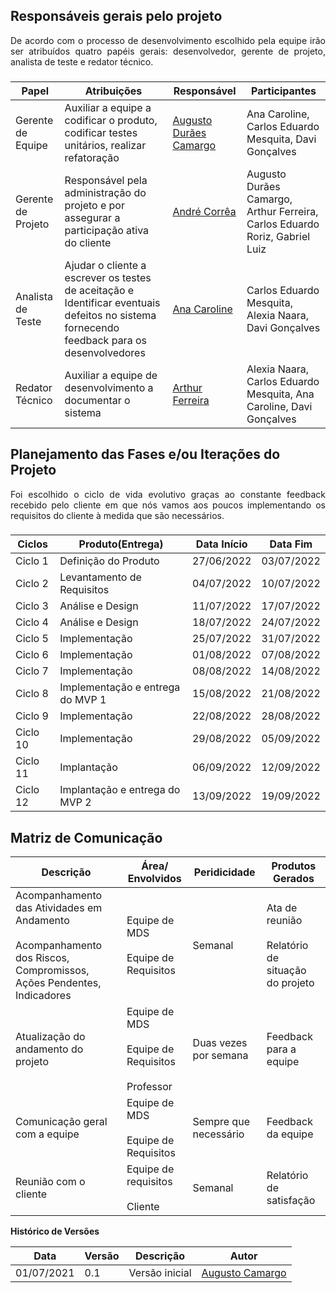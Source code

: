 ## Responsáveis gerais pelo projeto

<p style="text-align: justify">De acordo com o processo de desenvolvimento escolhido pela equipe irão ser atribuídos quatro papéis gerais: desenvolvedor, gerente de projeto, analista de teste e redator técnico.</p>

###

| Papel              | Atribuições                                                                                                                                | Responsável                                                   | Participantes                                                               |
| ------------------ | ------------------------------------------------------------------------------------------------------------------------------------------ | ------------------------------------------------------------- | --------------------------------------------------------------------------- |
| Gerente de Equipe  | Auxiliar a equipe a codificar o produto, codificar testes unitários, realizar refatoração                                                  | [Augusto Durães Camargo](https://github.com/augustocrmg)      | Ana Caroline, Carlos Eduardo Mesquita, Davi Gonçalves                       |
| Gerente de Projeto | Responsável pela administração do projeto e por assegurar a participação ativa do cliente                                                  | [André Corrêa](https://github.com/dartmol203)                 | Augusto Durães Camargo, Arthur Ferreira, Carlos Eduardo Roriz, Gabriel Luiz |
| Analista de Teste  | Ajudar o cliente a escrever os testes de aceitação e Identificar eventuais defeitos no sistema fornecendo feedback para os desenvolvedores | [Ana Caroline](https://github.com/anaaroch)                   | Carlos Eduardo Mesquita, Alexia Naara, Davi Gonçalves                       |
| Redator Técnico    | Auxiliar a equipe de desenvolvimento a documentar o sistema                                                                                | [Arthur Ferreira](https://github.com/ArthurFerreiraRodrigues) | Alexia Naara, Carlos Eduardo Mesquita, Ana Caroline, Davi Gonçalves         |


## Planejamento das Fases e/ou Iterações do Projeto

<p style="text-align: justify">Foi escolhido o ciclo de vida evolutivo graças ao constante feedback recebido pelo cliente em que nós vamos aos poucos implementando os requisitos do cliente à medida que são necessários.</p>

###

| Ciclos   | Produto(Entrega)                 | Data Início | Data Fim   |
| -------- | -------------------------------- | ----------- | ---------- |
| Ciclo 1  | Definição do Produto             | 27/06/2022  | 03/07/2022 |
| Ciclo 2  | Levantamento de Requisitos       | 04/07/2022  | 10/07/2022 |
| Ciclo 3  | Análise e Design                 | 11/07/2022  | 17/07/2022 |
| Ciclo 4  | Análise e Design                 | 18/07/2022  | 24/07/2022 |
| Ciclo 5  | Implementação                    | 25/07/2022  | 31/07/2022 |
| Ciclo 6  | Implementação                    | 01/08/2022  | 07/08/2022 |
| Ciclo 7  | Implementação                    | 08/08/2022  | 14/08/2022 |
| Ciclo 8  | Implementação e entrega do MVP 1 | 15/08/2022  | 21/08/2022 |
| Ciclo 9  | Implementação                    | 22/08/2022  | 28/08/2022 |
| Ciclo 10 | Implementação                    | 29/08/2022  | 05/09/2022 |
| Ciclo 11 | Implantação                      | 06/09/2022  | 12/09/2022 |
| Ciclo 12 | Implantação e entrega do MVP 2   | 13/09/2022  | 19/09/2022 |

## Matriz de Comunicação

| Descrição                                                                                                               | Área/ Envolvidos                                                        | Peridicidade          | Produtos Gerados                                         |
| ----------------------------------------------------------------------------------------------------------------------- | ----------------------------------------------------------------------- | --------------------- | -------------------------------------------------------- |
| Acompanhamento das Atividades em Andamento<br><br>Acompanhamento dos Riscos, Compromissos, Ações Pendentes, Indicadores | Equipe de MDS                             <br><br> Equipe de Requisitos | Semanal               | Ata de reunião<br><br>  Relatório de situação do projeto |
| Atualização do andamento do projeto                                                                                     | Equipe de MDS<br><br>Equipe de Requisitos<br><br> Professor             | Duas vezes por semana | Feedback para a equipe                                   |
| Comunicação geral com a equipe                                                                                          | Equipe de MDS  <br><br>           Equipe de Requisitos                  | Sempre que necessário | Feedback da equipe                                       |
| Reunião com o cliente                                                                                                   | Equipe de requisitos<br><br>Cliente                                     | Semanal               | Relatório de satisfação                                  |


**Histórico de Versões**

| Data       | Versão | Descrição      | Autor                                             |
| ---------- | ------ | -------------- | ------------------------------------------------- |
| 01/07/2021 | 0.1    | Versão inicial | [Augusto Camargo](https://github.com/augustocrmg) |